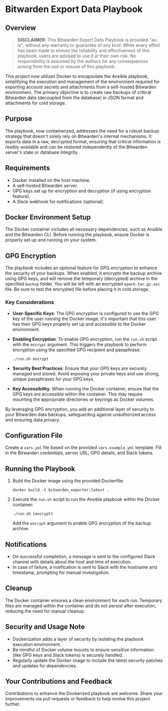 # Bitwarden Export Data Playbook

## Overview

> **DISCLAIMER:** This Bitwarden Export Data Playbook is provided "as-is", without any warranty or guarantee of any kind. While every effort has been made to ensure the reliability and effectiveness of this playbook, users are advised to use it at their own risk. No responsibility is assumed by the authors for any consequences arising from the use or misuse of this playbook.

This project now utilizes Docker to encapsulate the Ansible playbook, simplifying the execution and management of the environment required for exporting account secrets and attachments from a self-hosted Bitwarden environment. The primary objective is to create raw backups of critical Bitwarden data (decoupled from the database) in JSON format and attachments for cold storage.

## Purpose
The playbook, now containerized, addresses the need for a robust backup strategy that doesn't solely rely on Bitwarden's internal mechanisms. It exports data in a raw, decrypted format, ensuring that critical information is readily available and can be restored independently of the Bitwarden server's state or database integrity.

## Requirements
- Docker installed on the host machine.
- A self-hosted Bitwarden server.
- GPG keys set up for encryption and decryption (if using encryption feature).
- A Slack webhook for notifications (optional).

## Docker Environment Setup
The Docker container includes all necessary dependencies, such as Ansible and the Bitwarden CLI. Before running the playbook, ensure Docker is properly set up and running on your system.

## GPG Encryption

The playbook includes an optional feature for GPG encryption to enhance the security of your backups. When enabled, it encrypts the backup archive using GPG keys, and will remove the temporary (decrypted) archive in the specified `backup` folder. You will be left with an encrypted `epoch.tar.gz.asc` file. Be sure to test the encrypted file before placing it in cold storage.

### Key Considerations

- **User-Specific Keys**: The GPG encryption is configured to use the GPG key of the user running the Docker image. It's important that this user has their GPG keys properly set up and accessible to the Docker environment.

- **Enabling Encryption**: To enable GPG encryption, run the `run.sh` script with the `encrypt` argument. This triggers the playbook to perform encryption using the specified GPG recipient and passphrase:

  ```
  ./run.sh encrypt
  ```

- **Security Best Practices**: Ensure that your GPG keys are securely managed and stored. Avoid exposing your private keys and use strong, unique passphrases for your GPG keys.

- **Key Accessibility**: When running the Docker container, ensure that the GPG keys are accessible within the container. This may require mounting the appropriate directories or keyrings as Docker volumes.

By leveraging GPG encryption, you add an additional layer of security to your Bitwarden data backups, safeguarding against unauthorized access and ensuring data privacy.

## Configuration File
Create a `vars.yml` file based on the provided `vars.example.yml` template. Fill in the Bitwarden credentials, server URL, GPG details, and Slack tokens.

## Running the Playbook
1. Build the Docker image using the provided Dockerfile:

   ```
   docker build -t bitwarden_exporter:latest .
   ```

2. Execute the `run.sh` script to run the Ansible playbook within the Docker container:

   ```
   ./run.sh [encrypt]
   ```

   Add the `encrypt` argument to enable GPG encryption of the backup archive.

## Notifications
- On successful completion, a message is sent to the configured Slack channel with details about the host and time of execution.
- In case of failure, a notification is sent to Slack with the hostname and timestamp, prompting for manual investigation.

## Cleanup
The Docker container ensures a clean environment for each run. Temporary files are managed within the container and do not persist after execution, reducing the need for manual cleanup.

## Security and Usage Note
- Dockerization adds a layer of security by isolating the playbook execution environment.
- Be mindful of Docker volume mounts to ensure sensitive information (like GPG keys and Slack tokens) is securely handled.
- Regularly update the Docker image to include the latest security patches and updates for dependencies.

## Your Contributions and Feedback

Contributions to enhance the Dockerized playbook are welcome. Share your improvements via pull requests or feedback to help evolve this project further.

